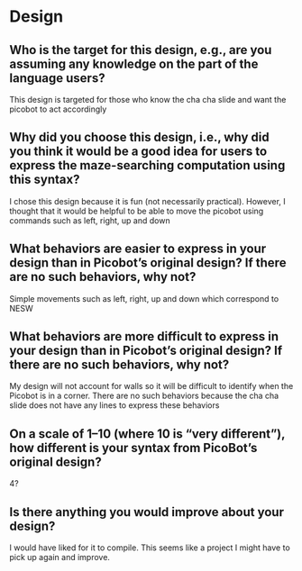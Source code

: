 # Design


## Who is the target for this design, e.g., are you assuming any knowledge on the part of the language users?
This design is targeted for those who know the cha cha slide and want the picobot to act accordingly


## Why did you choose this design, i.e., why did you think it would be a good idea for users to express the maze-searching computation using this syntax?
I chose this design because it is fun (not necessarily practical). However, I thought that it would be helpful to be able to move the picobot using commands such as left, right, up and down


## What behaviors are easier to express in your design than in Picobot’s original design?  If there are no such behaviors, why not?
Simple movements such as left, right, up and down which correspond to NESW


## What behaviors are more difficult to express in your design than in Picobot’s original design? If there are no such behaviors, why not?
My design will not account for walls so it will be difficult to identify when the Picobot is in a corner. There are no such behaviors because the cha cha slide does not have any lines to express these behaviors


## On a scale of 1–10 (where 10 is “very different”), how different is your syntax from PicoBot’s original design?
4?


## Is there anything you would improve about your design?
I would have liked for it to compile. This seems like a project I might have to pick up again and improve.
